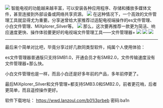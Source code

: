 ![](https://t.3344550.xyz/file/85684c17f316ff4230908.png)
智能电视的功能越来越丰富，可以安装各种应用程序、存储和播放多媒体文件，甚至连接到外部设备或网络共享资源。
![](https://t.3344550.xyz/file/af814a088fd01608e4047.png)
在这种情况下，一个高效的文件管理工具就显得尤为重要。分享迷曾给大家推荐过适配电视端操作的es文件管理、小白文件管理、MiXplorer_Silver等。
![](hhttps://t.3344550.xyz/file/1cb48ee10457a230f9a57.jpg)
那么，这次要再推荐一款更为简洁、响应速度更快、操作体验要更好的电视端文件管理工具——文件管理器+
![](https://t.3344550.xyz/file/6f2a037c8cd45ef6e3e51.jpg)
![](https://t.3344550.xyz/file/e7560107d72d1f1721cbc.jpg)
![](https://t.3344550.xyz/file/3f2b5d75480436438fc6e.jpg)
 - - - 
最后来个简单对比吧，毕竟分享过好几款同类型软件，纯属个人使用体验：

es文件管理器普通版只支持SMB1.0，开通会员才有SMB2.0，文件传输速度没有文件管理器+那么快。

小白文件管理也是一样，而且小白还是好多年前的产品，多年前停更了。

最后MiXplorer_Silver和文件管理+都支持SMB3.0和SMB2.0，前者更花哨，后者更简单，而且遥控操作更好。

软件下载地址：
https://wwd.lanzoul.com/b01i3prbeb 密码:ba1n
